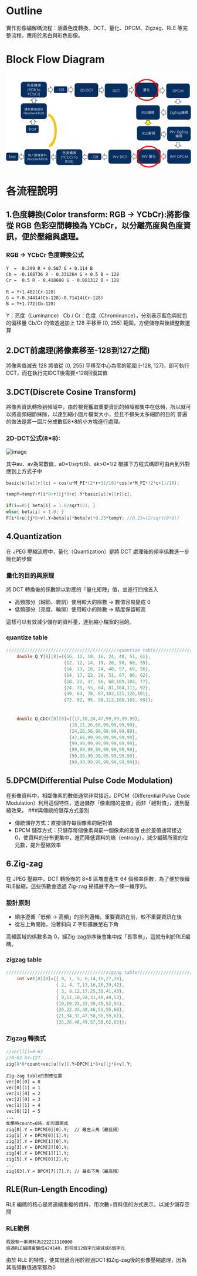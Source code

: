 # Outline
實作影像編解碼流程：涵蓋色度轉換、DCT、量化、DPCM、Zigzag、RLE 等完整流程，應用於黑白與彩色影像。

# Block Flow Diagram
![流程圖](https://github.com/liuchean/encoder-and-decoder-/blob/main/images/%E6%B5%81%E7%A8%8B%E5%9C%96.png)

# 各流程說明
## 1.色度轉換(Color transform: RGB → YCbCr):將影像從 RGB 色彩空間轉換為 YCbCr，以分離亮度與色度資訊，便於壓縮與處理。
### RGB → YCbCr 色度轉換公式
```text
Y  =  0.299 R + 0.587 G + 0.114 B
Cb = -0.168736 R - 0.331264 G + 0.5 B + 128
Cr =  0.5 R - 0.418688 G - 0.081312 B + 128

R = Y+1.402(Cr-128)
G = Y-0.34414(Cb-128)-0.71414(Cr-128)
B = Y+1.772(Cb-128)
```
Y：亮度（Luminance）
Cb / Cr：色度（Chrominance），分別表示藍色與紅色的偏移量
Cb/Cr 的值透過加上 128 平移至 [0, 255] 範圍，方便儲存與後續整數運算

## 2.DCT前處理(將像素移至-128到127之間)
將像素值減去 128 將值從 [0, 255] 平移至中心為零的範圍 [-128, 127]，即可執行 DCT，而在執行完IDCT後需要+128回復其值

## 3.DCT(Discrete Cosine Transform)
將像素資訊轉換到頻域中，由於視覺獲取重要資訊的頻域都集中在低頻，所以就可以將高頻細節抹除，以達到縮小圖片檔案大小，並且不損失太多細節的目的
普遍的做法是將一圖片分成數個8*8的小方塊進行處理。
### 2D-DCT公式(8*8):
<img width="766" height="108" alt="image" src="https://github.com/user-attachments/assets/5a51bcda-311b-47bb-875b-dc7db3b72557" />

其中au、av為常數值，a0=1/sqrt(8)、ak>0=1/2
根據下方程式碼即可由內到外對應到上方式子中
```c
basic[u][v][r][c] = cos(u*M_PI*(2*r+1)/16)*cos(v*M_PI*(2*c+1)/16);
```
```c
tempY=tempY+f[i*8+r][j*8+c].Y*basic[u][v][r][c];
```
```c
if(i==0){ beta[i] = 1.0/sqrt(2); }
else{ beta[i] = 1.0; }
F[i*8+u][j*8+v].Y=beta[u]*beta[v]*0.25*tempY; //0.25=(2/sqrt(8*8))
```
## 4.Quantization
在 JPEG 壓縮流程中，量化（Quantization）是將 DCT 處理後的頻率係數進一步簡化的步驟
### 量化的目的與原理
將 DCT 轉換後的係數除以對應的「量化矩陣」值，並進行四捨五入
- 高頻部分（細節、雜訊）使用較大的除數 → 數值容易變成 0
- 低頻部分（亮度、輪廓）使用較小的除數 → 精度保留較高

這樣可以有效減少儲存的資料量，達到縮小檔案的目的。
### quantize table
```c
///////////////////////////////////////////quantize table////////////////////////////////////////
	double Q_Y[8][8]={{16, 11, 10, 16, 24, 40, 51, 61},
    			      {12, 12, 14, 19, 26, 58, 60, 55},
    			      {14, 13, 16, 24, 40, 57, 69, 56},
    			      {14, 17, 22, 29, 51, 87, 80, 62},
    			      {18, 22, 37, 56, 68,109,103, 77},
    			      {24, 35, 55, 64, 81,104,113, 92},
    			      {49, 64, 78, 87,103,121,120,101},
    			      {72, 92, 95, 98,112,100,103, 99}};


	double Q_CbCr[8][8]={{17,18,24,47,99,99,99,99},
    				    {18,21,26,66,99,99,99,99},
    				    {24,26,56,99,99,99,99,99},
    				    {47,66,99,99,99,99,99,99},
    				    {99,99,99,99,99,99,99,99},
    				    {99,99,99,99,99,99,99,99},
    				    {99,99,99,99,99,99,99,99},
    				    {99,99,99,99,99,99,99,99}};
```
## 5.DPCM(Differential Pulse Code Modulation)
在影像資料中，相鄰像素的數值通常非常接近。DPCM（Differential Pulse Code Modulation）利用這個特性，透過儲存「像素間的差值」而非「絕對值」，達到壓縮效果。
###與傳統的儲存方式差別
- 傳統儲存方式：直接儲存每個像素的絕對值
- DPCM 儲存方式：只儲存每個像素與前一個像素的差值
由於差值通常接近 0，使資料的分布更集中，進而降低資料的熵（entropy），減少編碼所需的位元數，提升壓縮效率

## 6.Zig-zag
在 JPEG 壓縮中，DCT 轉換後的 8×8 區塊會產生 64 個頻率係數，為了便於後續RLE壓縮，這些係數會透過 Zig-zag 掃描展平為一條一維序列。
### 設計原則
- 順序遵循「低頻 → 高頻」的排列邏輯，重要資訊在前，較不重要資訊在後
- 從左上角開始，沿著斜向 Z 字形擴展至右下角
  
高頻區域的係數多為 0，經Zig-zag排序後會集中成「長零串」，這就有利於RLE編碼。

### zigzag table
```c
//////////////////////////////////////zigzag table/////////////////////////////
	int vec[8][8]={{ 0, 1, 5, 6,14,15,27,28},
				   { 2, 4, 7,13,16,26,29,42},
 				   { 3, 8,12,17,25,30,41,43},
 				   { 9,11,18,24,31,40,44,53},
 				   {10,19,23,32,39,45,52,54},
 				   {20,22,33,38,46,51,55,60},
 				   {21,34,37,47,50,56,59,61},
 				   {35,36,48,49,57,58,62,63}};

```
### Zigzag 轉換式
```c
//vec[][]=0~63
//0~63 64~127.....
zig[8*8*count+vec[u][v]].Y=DPCM[i*8+u][j*8+v].Y;
```
```text
Zig-zag table的對應位置
vec[0][0] = 0
vec[0][1] = 1
vec[1][0] = 2
vec[2][0] = 3
vec[1][1] = 4
vec[0][2] = 5
...
如果將count=0時，即可展開成
zig[0].Y = DPCM[0][0].Y;  // 最左上角（最低頻）
zig[1].Y = DPCM[0][1].Y;
zig[2].Y = DPCM[1][0].Y;
zig[3].Y = DPCM[2][0].Y;
zig[4].Y = DPCM[1][1].Y;
zig[5].Y = DPCM[0][2].Y;
...
zig[63].Y = DPCM[7][7].Y; // 最右下角（最高頻）
```
## RLE(Run-Length Encoding)
RLE 編碼的核心是將連續重複的資料，用次數+資料值的方式表示，以減少儲存空間

### RLE範例
```text
假設有一串資料為222211110000
經過RLE編碼會變成424140，即可從12個字元縮減成6個字元
```
由於 RLE 的特性，使其很適合用於經過DCT和Zig-zag後的影像壓縮處理，因為其高頻數值通常都為0



